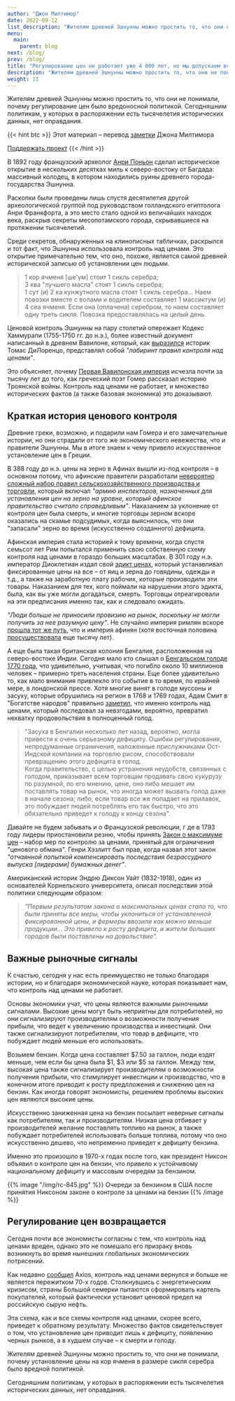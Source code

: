 ```yaml
---
author: "Джон Милтимор"
date: 2022-09-12
list_description: "Жителям древней Эшнунны можно простить то, что они не понимали, почему регулирование цен было вредоносной политикой. Сегодняшним политикам, у которых в распоряжении есть тысячелетия исторических данных, нет оправдания."
menu:
  main:
    parent: blog
next: /blog/
prev: /blog/
title: "Регулирование цен не работает уже 4 000 лет, но мы допускаем все те же ошибки"
description: "Жителям древней Эшнунны можно простить то, что они не понимали, почему регулирование цен было вредоносной политикой. Сегодняшним политикам, у которых в распоряжении есть тысячелетия исторических данных, нет оправдания."
weight: 11
---
```


Жителям древней Эшнунны можно простить то, что они не понимали, почему регулирование цен было вредоносной политикой. Сегодняшним политикам, у которых в распоряжении есть тысячелетия исторических данных, нет оправдания.

{{< hint btc >}}
Этот материал – перевод [заметки](https://fee.org/articles/price-controls-have-failed-for-4-000-years-and-humans-still-haven-t-learned/) Джона Милтимора

[Поддержать проект](/contribute/)
{{< /hint >}}

В 1892 году французский археолог [Анри Поньон](https://en.wikipedia.org/wiki/Henri_Pognon) сделал историческое открытие в нескольких десятках миль к северо-востоку от Багдада: массивный колодец, в котором находились руины древнего города-государства Эшнунна.

Раскопки были проведены лишь спустя десятилетия другой археологической группой под руководством голландского египтолога Анри Франкфорта, а это место стало одной из величайших находок века, раскрыв секреты месопотамского города, скрывавшиеся на протяжении тысячелетий.

Среди секретов, обнаруженных на клинописных табличках, раскрылся и тот факт, что Эшнунна использовала контроль над ценами. Это открытие примечательно тем, что оно, похоже, является самой древней исторической записью об установлении цен людьми.

> 1 кор ячменя [ше'ум] стоит 1 сикль серебра;  
> 3 ква "лучшего масла" стоят 1 сикль серебра;  
> 1 сут (и) 2 ка кунжутного масла стоят 1 сикль серебра... Наем повозки вместе с волами и водителем составляет 1 массиктум (и) 4 сеа ячменя. Если она (оплачена) серебром, то наем составляет одну треть сикля. Повозка предоставлялась на целый день.

Ценовой контроль Эшнунны на пару столетий опережает Кодекс Хаммурапи (1755-1750 гг. до н.э.), более известный документ написанный в древнем Вавилоне, который, как [выразился](https://mises.org/library/four-thousand-years-price-control) историк Томас ДиЛоренцо, представлял собой _"лабиринт правил контроля над ценами"_.

Это объясняет, почему [Первая Вавилонская империя](https://ru.wikipedia.org/wiki/%D0%98%D1%81%D1%82%D0%BE%D1%80%D0%B8%D1%8F_%D0%94%D1%80%D0%B5%D0%B2%D0%BD%D0%B5%D0%B9_%D0%9C%D0%B5%D1%81%D0%BE%D0%BF%D0%BE%D1%82%D0%B0%D0%BC%D0%B8%D0%B8#%D0%A1%D1%82%D0%B0%D1%80%D0%BE%D0%B2%D0%B0%D0%B2%D0%B8%D0%BB%D0%BE%D0%BD%D1%81%D0%BA%D0%B8%D0%B9_%D0%BF%D0%B5%D1%80%D0%B8%D0%BE%D0%B4_%D0%B2_%D0%AE%D0%B6%D0%BD%D0%BE%D0%B9_%D0%9C%D0%B5%D1%81%D0%BE%D0%BF%D0%BE%D1%82%D0%B0%D0%BC%D0%B8%D0%B8) исчезла почти за тысячу лет до того, как греческий поэт Гомер рассказал историю Троянской войны. Контроль над ценами не работает, и множество исторических фактов (а также базовая экономика) это доказывают.

## Краткая история ценового контроля

Древние греки, возможно, и подарили нам Гомера и его замечательные истории, но они страдали от того же экономического невежества, что и правители Эшнунны. Мы в итоге знаем к чему привело искусственное установление цен в Греции.

В 388 году до н.э. цены на зерно в Афинах вышли из-под контроля – в основном потому, что афинские правители разработали [невероятно сложный набор правил сельскохозяйственного производства и торговли](https://www.justice.gov/atr/cold-case-files-athenian-grain-merchants-386-bc), который включал _"армию инспекторов, назначенных для установления цен на зерно на уровне, который афинское правительство считало справедливым"_. Наказанием за уклонение от контроля цен была смерть, и многие торговцы зерном вскоре оказались на скамье подсудимых, когда выяснилось, что они "запасали" зерно во время (искусственно созданного) дефицита.

Афинская империя стала историей к тому времени, когда спустя семьсот лет Рим попытался применить свою собственную схему контроля над ценами в гораздо больших масштабах. В 301 году н.э. император Диоклетиан издал свой [эдикт ценах](https://ru.wikipedia.org/wiki/%D0%AD%D0%B4%D0%B8%D0%BA%D1%82_%D0%94%D0%B8%D0%BE%D0%BA%D0%BB%D0%B5%D1%82%D0%B8%D0%B0%D0%BD%D0%B0_%D0%BE_%D1%86%D0%B5%D0%BD%D0%B0%D1%85), который устанавливал фиксированные цены на все – от яиц и зерна до говядины, одежды и т.д., а также на заработную плату рабочих, которые производили эти товары. Наказанием для тех, кого поймали на нарушении этого эдикта, была, как вы уже могли догадаться, смерть. Торговцы отреагировали на эти предписания именно так, как и следовало ожидать.

_"Люди больше не приносили провизию на рынок, поскольку не могли получить за нее разумную цену"_. Не случайно империя римлян вскоре [прошла тот же путь](https://fee.org/articles/how-roman-central-planners-destroyed-their-economy/), что и империя афинян (хотя восточная половина [просуществовала](https://www.britannica.com/place/Byzantine-Empire) еще тысячу лет).

А еще была такая британская колония Бенгалия, расположенная на северо-востоке Индии. Сегодня мало кто слышал о [Бенгальском голоде 1770 года](https://ru.wikipedia.org/wiki/%D0%93%D0%BE%D0%BB%D0%BE%D0%B4_%D0%B2_%D0%91%D0%B5%D0%BD%D0%B3%D0%B0%D0%BB%D0%B8%D0%B8_(1769%E2%80%941773)), что удивительно, учитывая, что погибло около 10 миллионов человек – примерно треть населения страны. Еще более удивительно то, как мало внимания привлекло это событие в то время, по крайней мере, в лондонской прессе. Хотя многие винят в голоде муссоны и засуху, которые обрушились на регион в 1768 и 1769 годах, Адам Смит в "Богатстве народов" правильно [заметил](https://englishlanguageandhistory.com/?id=adam-smith-bengal-famine&tt=history-indian), что именно контроль над ценами, который последовал за невзгодами, вероятно, превратил нехватку продовольствия в полноценный голод.

> "Засуха в Бенгалии несколько лет назад, вероятно, могла привести к очень серьезному дефициту. Ошибки регулирования, непродуманные ограничения, наложенные прислужниками Ост-Индской компании на торговлю рисом, способствовали превращению этого дефицита в голод.  
> Когда правительство, с целью устранения неудобств, связанных с голодом, приказывает всем торговцам продавать свою кукурузу по разумной, по его мнению, цене, оно либо мешает им поставлять товар на рынок, что иногда может вызвать голод даже в начале сезона; либо, если товар все же попадает на прилавок, это побуждает людей потреблять его так быстро, что это обязательно приведет к голоду к концу сезона".

Давайте не будем забывать и о Французской революции, г де в 1793 году лидеры приостановили резню, чтобы принять [Закон о максимуме цен](https://ru.wikipedia.org/wiki/%D0%9C%D0%B0%D0%BA%D1%81%D0%B8%D0%BC%D1%83%D0%BC_%D1%86%D0%B5%D0%BD) – набор мер по контролю за ценами, принятый для ограничения "ценового обмана". Генри Хэзлитт был прав, когда назвал этот закон _"отчаянной попыткой компенсировать последствия безрассудного выпуска [лидерами] бумажных денег"_.

Американский историк Эндрю Диксон Уайт (1832-1918), один из основателей Корнельского университета, описал последствия этой политики следующим образом:

> _"Первым результатом закона о максимальных ценах стало то, что были приняты все меры, чтобы уклониться от установленной фиксированной цены, и фермеры ввозили как можно меньше продукции… Это привело к росту дефицита, и жители больших городов были поставлены на довольствие"._

## Важные рыночные сигналы

К счастью, сегодня у нас есть преимущество не только благодаря истории, но и благодаря экономической науке, которая показывает нам, что контроль над ценами не работает.

Основы экономики учат, что цены являются важными рыночными сигналами. Высокие цены могут быть неприятны для потребителей, но они сигнализируют производителям о возможности получения прибыли, что ведет к увеличению производства и инвестиций. Они также сигнализируют потребителям, что товар в дефиците, что побуждает людей меньше его использовать.

Возьмем бензин. Когда цена составляет $7.50 за галлон, люди ездят меньше, чем если бы цена была $1, $3 или $5 за галлон. Между тем, высокая цена также сигнализирует производителям о возможности получения прибыли, что стимулирует инвестиции и производство, что в конечном итоге приводит к росту предлложения и снижению цен на бензин. Как иногда говорят экономисты, решением проблемы высоких цен являются высокие цены.

Искусственно заниженная цена на бензин посылает неверные сигналы как потребителям, так и производителям. Низкая цена отбивает у производителей желание поставлять топливо на рынок, а также побуждает потребителей использовать больше топлива, потому что оно искусственно дешево, что непременно приведет к дефициту бензина.

Именно это произошло в 1970-х годах после того, как президент Никсон объявил о контроле цен на бензин, что привело к устойчивому национальному дефициту и массовым очередям за бензином.

{{% image "/img/rc-845.jpg" %}}
Очереди за бензином в США после принятия Никсоном законе о контроле за ценами на бензин
{{% /image %}}

## Регулирование цен возвращается

Сегодня почти все экономисты согласны с тем, что контроль над ценами вреден, однако это не помешало его призраку вновь возникнуть во время нынешних глобальных экономических потрясений.

Как недавно [сообщил](https://www.axios.com/2022/09/06/no-longer-a-1970s-relic-price-controls-are-back?utm_source=newsletter&utm_medium=email&utm_campaign=newsletter_axiosmarkets&stream=business) Axios, контроль над ценами вернулся и больше не является пережитком 70-х годов. Столкнувшись с энергетическим кризисом, страны Большой семерки пытаются сформировать картель покупателей, который фактически установит ценовой предел на российскую сырую нефть.

Эта схема, как и все схемы контроля над ценами, скорее всего, приведет к обратному результату. Множество фактов свидетельствует о том, что установление цен приводит лишь к дефициту, появлению черных рынков, а в худшем случае – к смерти и голоду.

Жителям древней Эшнунны можно простить то, что они не понимали, почему установление цены на кор ячменя в размере сикля серебра было вредной политикой.

Сегодняшним политикам, у которых в распоряжении есть тысячелетия исторических данных, нет оправдания.
